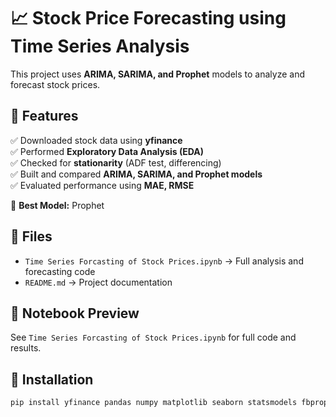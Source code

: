# 📈 Stock Price Forecasting using Time Series Analysis

This project uses **ARIMA, SARIMA, and Prophet** models to analyze and forecast stock prices.

## 🚀 Features
✅ Downloaded stock data using **yfinance**  
✅ Performed **Exploratory Data Analysis (EDA)**  
✅ Checked for **stationarity** (ADF test, differencing)  
✅ Built and compared **ARIMA, SARIMA, and Prophet models**  
✅ Evaluated performance using **MAE, RMSE**  

🚀 **Best Model:** Prophet

## 📂 Files
- `Time Series Forcasting of Stock Prices.ipynb` → Full analysis and forecasting code  
- `README.md` → Project documentation
  
## 📂 Notebook Preview
See `Time Series Forcasting of Stock Prices.ipynb` for full code and results.

## 🔧 Installation
```bash
pip install yfinance pandas numpy matplotlib seaborn statsmodels fbprophet pmdarima

